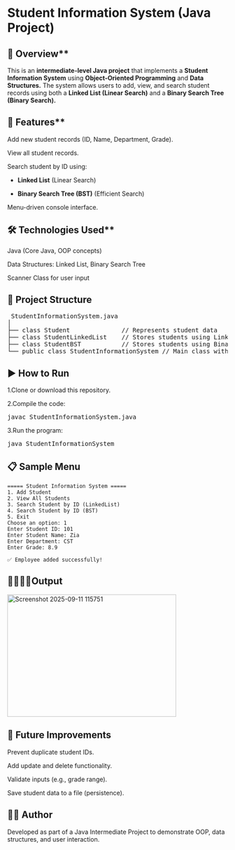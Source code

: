# Student Information System (Java Project)

## 📌 Overview**

This is an **intermediate-level Java project** that implements a **Student Information System** using **Object-Oriented Programming** and **Data Structures.**
The system allows users to add, view, and search student records using both a **Linked List (Linear Search)** and a **Binary Search Tree (Binary Search).**

## 🚀 Features**

Add new student records (ID, Name, Department, Grade).

View all student records.

Search student by ID using:

* **Linked List** (Linear Search)

* **Binary Search Tree (BST)** (Efficient Search)

Menu-driven console interface.

## 🛠️ Technologies Used**

Java (Core Java, OOP concepts)

Data Structures: Linked List, Binary Search Tree

Scanner Class for user input

## 📂 Project Structure
<pre> StudentInformationSystem.java
│
├── class Student              // Represents student data
├── class StudentLinkedList    // Stores students using Linked List
├── class StudentBST           // Stores students using Binary Search Tree
└── public class StudentInformationSystem // Main class with menu </pre>

## ▶️ How to Run

1.Clone or download this repository.

2.Compile the code:

<pre>javac StudentInformationSystem.java</pre>


3.Run the program:

<pre>java StudentInformationSystem</pre>

## 📋 Sample Menu

```
===== Student Information System =====
1. Add Student
2. View All Students
3. Search Student by ID (LinkedList)
4. Search Student by ID (BST)
5. Exit
Choose an option: 1
Enter Student ID: 101
Enter Student Name: Zia
Enter Department: CST
Enter Grade: 8.9

✅ Employee added successfully!
```
## 💁🏻‍♀📸Output
<img width="386" height="279" alt="Screenshot 2025-09-11 115751" src="https://github.com/user-attachments/assets/054fc2ce-5a46-4159-be61-d542ba270bfb" />


## 🔮 Future Improvements

Prevent duplicate student IDs.

Add update and delete functionality.

Validate inputs (e.g., grade range).

Save student data to a file (persistence).

## 👨‍💻 Author

Developed as part of a Java Intermediate Project to demonstrate OOP, data structures, and user interaction.

